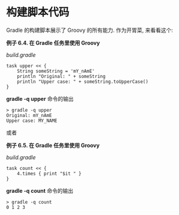 # 构建脚本代码

Gradle 的构建脚本展示了 Groovy 的所有能力. 作为开胃菜, 来看看这个:

**例子 6.4. 在 Gradle 任务里使用 Groovy**

*build.gradle*

    task upper << {
        String someString = 'mY_nAmE'
        println "Original: " + someString
        println "Upper case: " + someString.toUpperCase()
    }

**gradle -q upper** 命令的输出

    > gradle -q upper
    Original: mY_nAmE
    Upper case: MY_NAME

或者

**例子 6.5. 在 Gradle 任务里使用 Groovy**

*build.gradle*

    task count << {
        4.times { print "$it " }
    }

**gradle -q count** 命令的输出

    > gradle -q count
    0 1 2 3
